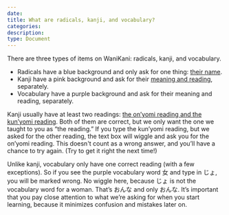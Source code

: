 ```yaml
---
date:
title: What are radicals, kanji, and vocabulary?
categories:
description:
type: Document
---
```

There are three types of items on WaniKani: radicals, kanji, and vocabulary.

+ Radicals have a blue background and only ask for one thing: [their name](x).
+ Kanji have a pink background and ask for their [meaning and reading](x), separately.
+ Vocabulary have a purple background and ask for their meaning and reading, separately.

Kanji usually have at least two readings: [the on’yomi reading and the kun’yomi reading](x). Both of them are correct, but we only want the one we taught to you as “the reading.” If you type the kun’yomi reading, but we asked for the other reading, the text box will wiggle and ask you for the on’yomi reading. This doesn't count as a wrong answer, and you’ll have a chance to try again. (Try to get it right the next time!)

Unlike kanji, vocabulary only have one correct reading (with a few exceptions). So if you see the purple vocabulary word 女 and type in じょ, you will be marked wrong. No wiggle here, because じょ is not the vocabulary word for a woman. That’s おんな and only おんな. It’s important that you pay close attention to what we’re asking for when you start learning, because it minimizes confusion and mistakes later on.
